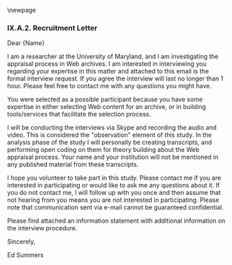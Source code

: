 \newpage

### IX.A.2. Recruitment Letter

Dear {Name}

I am a researcher at the University of Maryland, and I am investigating the
appraisal process in Web archives. I am interested in interviewing you
regarding your expertise in this matter and attached to this email is the
formal interview request. If you agree the interview will last no longer than 1
hour. Please feel free to contact me with any questions you might have.

You were selected as a possible participant because you have some expertise 
in either selecting Web content for an archive, or in building tools/services 
that facilitate the selection process.

I will be conducting the interviews via Skype and recording the audio and video.
This is considered the "observation" element of this study. In the analysis
phase of the study I will personally be creating transcripts, and performing
open coding on them for theory building about the Web appraisal process. Your
name and your institution will not be mentioned in any published material from
these transcripts.

I hope you volunteer to take part in this study. Please contact me if you are
interested in participating or would like to ask me any questions about it.  If
you do not contact me, I will follow up with you once and then assume that not
hearing from you means you are not interested in participating. Please note that
communication sent via e-mail cannot be guaranteed confidential.

Please find attached an information statement with additional information on
the interview procedure.

Sincerely,

Ed Summers
